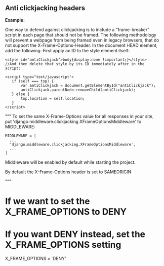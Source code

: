 
Anti clickjacking headers
-------

**Example:**


One way to defend against clickjacking is to include a "frame-breaker" script in each
page that should not be framed. The following methodology will prevent a webpage from
being framed even in legacy browsers, that do not support the X-Frame-Options-Header.
In the document HEAD element, add the following:
First apply an ID to the style element itself:
	
    <style id="antiClickjack">body{display:none !important;}</style>
    //And then delete that style by its ID immediately after in the script:

    <script type="text/javascript">
	   if (self === top) {
		   var antiClickjack = document.getElementById("antiClickjack");
		   antiClickjack.parentNode.removeChild(antiClickjack);
	   } else {
		   top.location = self.location;
	   }
    </script>

  """
  To set the same X-Frame-Options value for all responses in your site, put 'django.middleware.clickjacking.XFrameOptionsMiddleware' to MIDDLEWARE:

    MIDDLEWARE = [
      ...
      'django.middleware.clickjacking.XFrameOptionsMiddleware',
      ...
    ]

  Middleware will be enabled by default while starting the project.

  By default the X-Frame-Options header is set to SAMEORIGIN  

  """

  # If we want to set the X_FRAME_OPTIONS to DENY
  # If you want DENY instead, set the X_FRAME_OPTIONS setting

  X_FRAME_OPTIONS = 'DENY'
